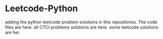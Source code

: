 # Leetcode-Python
adding the python leetcode problem solutions in this repositories. 
The code files are here.
all CTCI problems solutions are here.
some leetcode solutions are her.


































































































































































































































































































































































































































































































































































